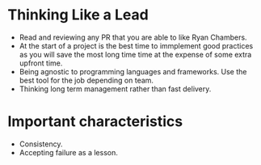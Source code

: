 # Thinking Like a Lead

- Read and reviewing any PR that you are able to like Ryan Chambers.
- At the start of a project is the best time to immplement good practices as you will save the most long time time at the expense of some extra upfront time.
- Being agnostic to programming languages and frameworks. Use the best tool for the job depending on team.
- Thinking long term management rather than fast delivery.

# Important characteristics

- Consistency.
- Accepting failure as a lesson.
